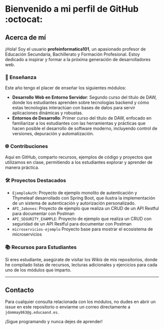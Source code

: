 <!--
**profeInformatica101/profeInformatica101** is a ✨ _special_ ✨ repository because its `README.md` (this file) appears on your GitHub profile.

Here are some ideas to get you started:

- 🔭 I’m currently working on ...
- 🌱 I’m currently learning ...
- 👯 I’m looking to collaborate on ...
- 🤔 I’m looking for help with ...
- 💬 Ask me about ...
- 📫 How to reach me: ...
- 😄 Pronouns: ...
- ⚡ Fun fact: ...
-->

# Bienvenido a mi perfil de GitHub :octocat:

## Acerca de mí

¡Hola! Soy el usuario **profeinformatica101**, un apasionado profesor de Educación Secundaria, Bachillerato y Formación Profesional. Estoy dedicado a inspirar y formar a la próxima generación de desarrolladores web.

### 🍎 Enseñanza
Este año tengo el placer de enseñar los siguientes módulos:
- **Desarrollo Web en Entorno Servidor**: Segundo curso del título de DAW, donde los estudiantes aprenden sobre tecnologías backend y cómo estas tecnologías interactúan con bases de datos para servir aplicaciones dinámicas y robustas.
- **Entornos de Desarrollo**: Primer curso del título de DAW, enfocado en familiarizar a los estudiantes con las herramientas y prácticas que hacen posible el desarrollo de software moderno, incluyendo control de versiones, depuración y automatización.

### 🌐 Contribuciones
Aquí en GitHub, comparto recursos, ejemplos de código y proyectos que utilizamos en clase, permitiendo a los estudiantes explorar y aprender de manera práctica.

### 🛠️ Proyectos Destacados
- `EjemploAuth`: Proyecto de ejemplo monolito de autenticación y Thymeleaf desarrollado con Spring Boot, que ilustra la implementación de un sistema de autenticación y autorización personalizado.
- `API_Jabones`: Proyecto de ejemplo que realiza un CRUD de un API Restful para documentar con Postman
- `API_SEGURITY_EXAMPLE`: Proyecto de ejemplo que realiza un CRUD con seguridad de un API Restful para documentar con Postman
- `microservicios-ejemplo` Proyecto base para mostrar el ecosistema de microservicios

### 📚 Recursos para Estudiantes
Si eres estudiante, asegúrate de visitar los *Wikis* de mis repositorios, donde he compilado listas de recursos, lecturas adicionales y ejercicios para cada uno de los módulos que imparto.

---

## Contacto
Para cualquier consulta relacionada con los módulos, no dudes en abrir un *issue* en este repositorio o enviarme un correo directamente a `jdommay863@g.educaand.es`.

¡Sigue programando y nunca dejes de aprender!
